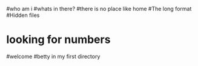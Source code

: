 #who am i
#whats in there?
#there is no place like home
#The long format
#Hidden files
# looking for numbers
#welcome
#betty in my first directory
